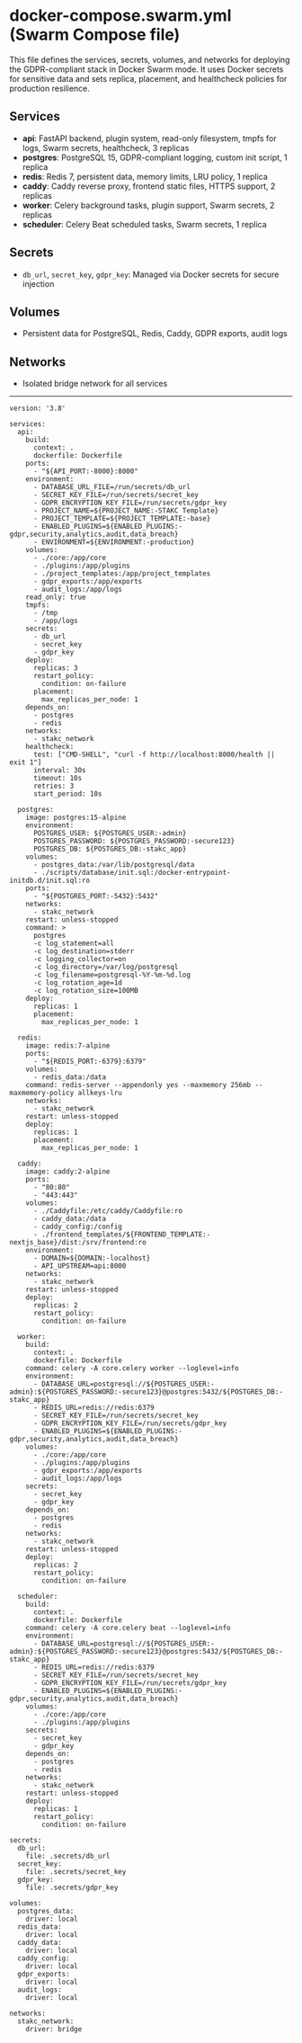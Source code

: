 # docker-compose.swarm.yml (Swarm Compose file)

This file defines the services, secrets, volumes, and networks for deploying the GDPR-compliant stack in Docker Swarm mode. It uses Docker secrets for sensitive data and sets replica, placement, and healthcheck policies for production resilience.

## Services

- **api**: FastAPI backend, plugin system, read-only filesystem, tmpfs for logs, Swarm secrets, healthcheck, 3 replicas
- **postgres**: PostgreSQL 15, GDPR-compliant logging, custom init script, 1 replica
- **redis**: Redis 7, persistent data, memory limits, LRU policy, 1 replica
- **caddy**: Caddy reverse proxy, frontend static files, HTTPS support, 2 replicas
- **worker**: Celery background tasks, plugin support, Swarm secrets, 2 replicas
- **scheduler**: Celery Beat scheduled tasks, Swarm secrets, 1 replica

## Secrets

- `db_url`, `secret_key`, `gdpr_key`: Managed via Docker secrets for secure injection

## Volumes

- Persistent data for PostgreSQL, Redis, Caddy, GDPR exports, audit logs

## Networks

- Isolated bridge network for all services

---

```dockercompose
version: '3.8'

services:
  api:
    build:
      context: .
      dockerfile: Dockerfile
    ports:
      - "${API_PORT:-8000}:8000"
    environment:
      - DATABASE_URL_FILE=/run/secrets/db_url
      - SECRET_KEY_FILE=/run/secrets/secret_key
      - GDPR_ENCRYPTION_KEY_FILE=/run/secrets/gdpr_key
      - PROJECT_NAME=${PROJECT_NAME:-STAKC Template}
      - PROJECT_TEMPLATE=${PROJECT_TEMPLATE:-base}
      - ENABLED_PLUGINS=${ENABLED_PLUGINS:-gdpr,security,analytics,audit,data_breach}
      - ENVIRONMENT=${ENVIRONMENT:-production}
    volumes:
      - ./core:/app/core
      - ./plugins:/app/plugins
      - ./project_templates:/app/project_templates
      - gdpr_exports:/app/exports
      - audit_logs:/app/logs
    read_only: true
    tmpfs:
      - /tmp
      - /app/logs
    secrets:
      - db_url
      - secret_key
      - gdpr_key
    deploy:
      replicas: 3
      restart_policy:
        condition: on-failure
      placement:
        max_replicas_per_node: 1
    depends_on:
      - postgres
      - redis
    networks:
      - stakc_network
    healthcheck:
      test: ["CMD-SHELL", "curl -f http://localhost:8000/health || exit 1"]
      interval: 30s
      timeout: 10s
      retries: 3
      start_period: 10s

  postgres:
    image: postgres:15-alpine
    environment:
      POSTGRES_USER: ${POSTGRES_USER:-admin}
      POSTGRES_PASSWORD: ${POSTGRES_PASSWORD:-secure123}
      POSTGRES_DB: ${POSTGRES_DB:-stakc_app}
    volumes:
      - postgres_data:/var/lib/postgresql/data
      - ./scripts/database/init.sql:/docker-entrypoint-initdb.d/init.sql:ro
    ports:
      - "${POSTGRES_PORT:-5432}:5432"
    networks:
      - stakc_network
    restart: unless-stopped
    command: >
      postgres
      -c log_statement=all
      -c log_destination=stderr
      -c logging_collector=on
      -c log_directory=/var/log/postgresql
      -c log_filename=postgresql-%Y-%m-%d.log
      -c log_rotation_age=1d
      -c log_rotation_size=100MB
    deploy:
      replicas: 1
      placement:
        max_replicas_per_node: 1

  redis:
    image: redis:7-alpine
    ports:
      - "${REDIS_PORT:-6379}:6379"
    volumes:
      - redis_data:/data
    command: redis-server --appendonly yes --maxmemory 256mb --maxmemory-policy allkeys-lru
    networks:
      - stakc_network
    restart: unless-stopped
    deploy:
      replicas: 1
      placement:
        max_replicas_per_node: 1

  caddy:
    image: caddy:2-alpine
    ports:
      - "80:80"
      - "443:443"
    volumes:
      - ./Caddyfile:/etc/caddy/Caddyfile:ro
      - caddy_data:/data
      - caddy_config:/config
      - ./frontend_templates/${FRONTEND_TEMPLATE:-nextjs_base}/dist:/srv/frontend:ro
    environment:
      - DOMAIN=${DOMAIN:-localhost}
      - API_UPSTREAM=api:8000
    networks:
      - stakc_network
    restart: unless-stopped
    deploy:
      replicas: 2
      restart_policy:
        condition: on-failure

  worker:
    build:
      context: .
      dockerfile: Dockerfile
    command: celery -A core.celery worker --loglevel=info
    environment:
      - DATABASE_URL=postgresql://${POSTGRES_USER:-admin}:${POSTGRES_PASSWORD:-secure123}@postgres:5432/${POSTGRES_DB:-stakc_app}
      - REDIS_URL=redis://redis:6379
      - SECRET_KEY_FILE=/run/secrets/secret_key
      - GDPR_ENCRYPTION_KEY_FILE=/run/secrets/gdpr_key
      - ENABLED_PLUGINS=${ENABLED_PLUGINS:-gdpr,security,analytics,audit,data_breach}
    volumes:
      - ./core:/app/core
      - ./plugins:/app/plugins
      - gdpr_exports:/app/exports
      - audit_logs:/app/logs
    secrets:
      - secret_key
      - gdpr_key
    depends_on:
      - postgres
      - redis
    networks:
      - stakc_network
    restart: unless-stopped
    deploy:
      replicas: 2
      restart_policy:
        condition: on-failure

  scheduler:
    build:
      context: .
      dockerfile: Dockerfile
    command: celery -A core.celery beat --loglevel=info
    environment:
      - DATABASE_URL=postgresql://${POSTGRES_USER:-admin}:${POSTGRES_PASSWORD:-secure123}@postgres:5432/${POSTGRES_DB:-stakc_app}
      - REDIS_URL=redis://redis:6379
      - SECRET_KEY_FILE=/run/secrets/secret_key
      - GDPR_ENCRYPTION_KEY_FILE=/run/secrets/gdpr_key
      - ENABLED_PLUGINS=${ENABLED_PLUGINS:-gdpr,security,analytics,audit,data_breach}
    volumes:
      - ./core:/app/core
      - ./plugins:/app/plugins
    secrets:
      - secret_key
      - gdpr_key
    depends_on:
      - postgres
      - redis
    networks:
      - stakc_network
    restart: unless-stopped
    deploy:
      replicas: 1
      restart_policy:
        condition: on-failure

secrets:
  db_url:
    file: .secrets/db_url
  secret_key:
    file: .secrets/secret_key
  gdpr_key:
    file: .secrets/gdpr_key

volumes:
  postgres_data:
    driver: local
  redis_data:
    driver: local
  caddy_data:
    driver: local
  caddy_config:
    driver: local
  gdpr_exports:
    driver: local
  audit_logs:
    driver: local

networks:
  stakc_network:
    driver: bridge
```
